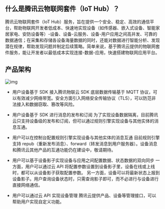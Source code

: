 ## 什么是腾讯云物联网套件（IoT Hub）？
腾讯云物联网套件（IoT Hub）服务，旨在提供一个安全、稳定、高效的通信平台，帮助物联网开发者低成本、快速地实现设备（如传感器、嵌入式设备、智能家居家电、安防设备等）-设备、设备-云服务、设备-用户应用之间高并发、可靠的数据通信；在采集和存储各设备海量数据的同时，还能对数据进行智能分析、发现潜在规律，帮助发现问题并制定后续策略。简单来说，基于腾讯云提供的物联网套件服务，能让开发者以最低成本实现连接-数据-应用，快速搭建物联网应用平台。

## 产品架构
![img](https://mc.qcloudimg.com/static/img/be5cf1fd7495f13ca502a49eaee3045f/image.png)

- 用户设备基于 SDK 接入腾讯物联云
  SDK 底层数据传输基于 MQTT 协议，可以有效减少网络带宽。安全方面引入网络安全传输协议（TLS），可以防范非法接入和数据窃取、篡改等风险。

- 用户设备基于 SDK 进行消息的发布和订阅
  为了实现设备数据隔离，目前腾讯云只支持设备级的发布和订阅，但可以通过规则引擎实现设备与其他实体的消息互通。

- 用户可以在控制台配置规则引擎实现设备与其他实体的消息互通
  目前规则引擎支持 repub（重新发布消息）、forward（转发消息到用户服务器）。设备消息和腾讯云其他产品的互通功能仍在建设中，敬请期待。

- 用户可以基于设备影子实现设备与应用之间配置数据、状态数据的双向同步
   一方面，用户可以通过云 API 将配置参数设置到设备影子里，设备在线或上线时，都可以从设备影子获取配置参数。 另一方面，设备可以将最新状态上报到设备影子。用户查询设备状态时，只需查询影子即可，而不必进行与设备进行直接网络通信。

- 用户可以通过云 API 实现设备管理
  腾讯云提供产品、设备等管理接口，可以帮助用户实现自定义功能。
